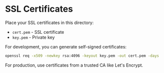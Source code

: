 # SSL Certificates

Place your SSL certificates in this directory:

- `cert.pem` - SSL certificate
- `key.pem` - Private key

For development, you can generate self-signed certificates:

```bash
openssl req -x509 -newkey rsa:4096 -keyout key.pem -out cert.pem -days 365 -nodes
```

For production, use certificates from a trusted CA like Let's Encrypt.
